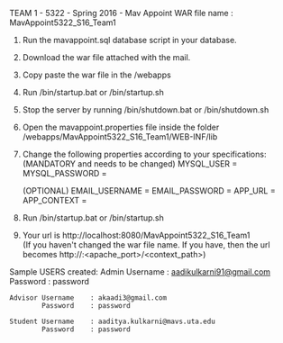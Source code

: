 TEAM 1 - 5322 - Spring 2016 - Mav Appoint
WAR file name : MavAppoint5322_S16_Team1

1.	Run the mavappoint.sql database script in your database.

2.	Download the war file attached with the mail.

3.	Copy paste the war file in the <Apache Tomcat Deplyment Directory>/webapps

4.	Run <Apache Tomcat Deplyment Directory>/bin/startup.bat or <Apache Tomcat Deplyment Directory>/bin/startup.sh

5.	Stop the server by running <Apache Tomcat Deplyment Directory>/bin/shutdown.bat or <Apache Tomcat Deplyment Directory>/bin/shutdown.sh

6.	Open the mavappoint.properties file inside the folder <Apache Tomcat Deplyment Directory>/webapps/MavAppoint5322_S16_Team1/WEB-INF/lib

7.	Change the following properties according to your specifications:
	(MANDATORY and needs to be changed)
		MYSQL_USER = <user name of your mysql user>
		MYSQL_PASSWORD = <password of your mysql user>
	
	(OPTIONAL)
		EMAIL_USERNAME = <email id from which emails need to be sent to users>
		EMAIL_PASSWORD = <password for your above email account>
		APP_URL = <application url based on your server and context path>
		APP_CONTEXT = <context path is exactly the same as your war file name>
		
8.	Run <Apache Tomcat Deplyment Directory>/bin/startup.bat or <Apache Tomcat Deplyment Directory>/bin/startup.sh

9.	Your url is http://localhost:8080/MavAppoint5322_S16_Team1		
	(If you haven't changed the war file name. If you have, then the url becomes http://<hostname>:<apache_port>/<context_path>)
	
Sample USERS created:
	Admin	Username	: aadikulkarni91@gmail.com
			Password 	: password
			
	Advisor	Username	: akaadi3@gmail.com
			Password 	: password
	
	Student Username	: aaditya.kulkarni@mavs.uta.edu
			Password 	: password
